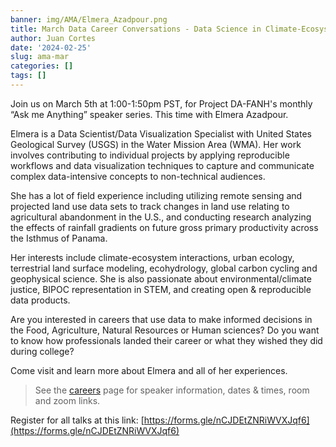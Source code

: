 ```yaml
---
banner: img/AMA/Elmera_Azadpour.png
title: March Data Career Conversations - Data Science in Climate-Ecosystem Interaction
author: Juan Cortes
date: '2024-02-25'
slug: ama-mar
categories: []
tags: []
---
```



Join us on March 5th at 1:00-1:50pm PST, for Project DA-FANH's monthly “Ask me Anything” speaker series. This time with Elmera Azadpour.

Elmera is a Data Scientist/Data Visualization Specialist with United States Geological Survey (USGS) in the Water Mission Area (WMA). Her work involves contributing to individual projects by applying reproducible workflows and data visualization techniques to capture and communicate complex data-intensive concepts to non-technical audiences. 

She has a lot of field experience including utilizing remote sensing and projected land use data sets to track changes in land use relating to agricultural abandonment in the U.S., and conducting research analyzing the effects of rainfall gradients on future gross primary productivity across the Isthmus of Panama.

Her interests include climate-ecosystem interactions, urban ecology, terrestrial land surface modeling, ecohydrology, global carbon cycling and geophysical science. She is also passionate about environmental/climate justice, BIPOC representation in STEM, and creating open & reproducible data products. 

Are you interested in careers that use data to make informed decisions in the Food, Agriculture, Natural Resources or Human sciences? Do you want to know how professionals landed their career or what they wished they did during college? 

Come visit and learn more about Elmera and all of her experiences.


> See the [careers](https://www.dataanalytics4fanh.science/careers/) page for speaker information, dates & times, room and zoom links. 

Register for all talks at this link: [https://forms.gle/nCJDEtZNRiWVXJqf6](https://forms.gle/nCJDEtZNRiWVXJqf6)
